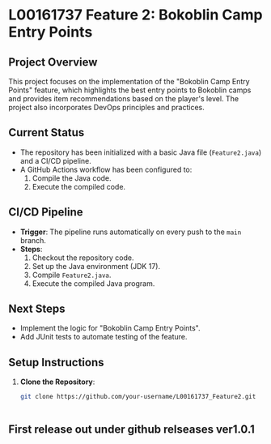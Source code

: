 # L00161737 Feature 2: Bokoblin Camp Entry Points

## Project Overview
This project focuses on the implementation of the "Bokoblin Camp Entry Points" feature, which highlights the best entry points to Bokoblin camps and provides item recommendations based on the player's level. The project also incorporates DevOps principles and practices.

## Current Status
- The repository has been initialized with a basic Java file (`Feature2.java`) and a CI/CD pipeline.
- A GitHub Actions workflow has been configured to:
  1. Compile the Java code.
  2. Execute the compiled code.

## CI/CD Pipeline
- **Trigger**: The pipeline runs automatically on every push to the `main` branch.
- **Steps**:
  1. Checkout the repository code.
  2. Set up the Java environment (JDK 17).
  3. Compile `Feature2.java`.
  4. Execute the compiled Java program.

## Next Steps
- Implement the logic for "Bokoblin Camp Entry Points".
- Add JUnit tests to automate testing of the feature.


## Setup Instructions
1. **Clone the Repository**:
   ```bash  
   git clone https://github.com/your-username/L00161737_Feature2.git
  
  ## First release out under github relseases ver1.0.1
